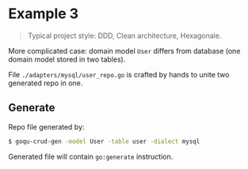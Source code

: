 # Example 3

> Typical project style: DDD, Clean architecture, Hexagonale.

More complicated case: domain model `User` differs from database (one domain model stored in two tables).

File `./adapters/mysql/user_repo.go` is crafted by hands to unite two generated repo in one.

## Generate

Repo file generated by:

```bash
$ goqu-crud-gen -model User -table user -dialect mysql 
```

Generated file will contain `go:generate` instruction.